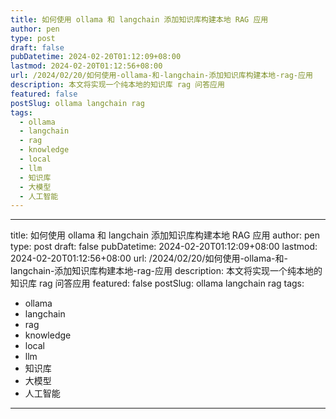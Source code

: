 ```yaml
---
title: 如何使用 ollama 和 langchain 添加知识库构建本地 RAG 应用
author: pen
type: post
draft: false
pubDatetime: 2024-02-20T01:12:09+08:00
lastmod: 2024-02-20T01:12:56+08:00
url: /2024/02/20/如何使用-ollama-和-langchain-添加知识库构建本地-rag-应用
description: 本文将实现一个纯本地的知识库 rag 问答应用
featured: false
postSlug: ollama langchain rag
tags:
  - ollama
  - langchain
  - rag
  - knowledge
  - local
  - llm
  - 知识库
  - 大模型
  - 人工智能
---
```

---
title: 如何使用 ollama 和 langchain 添加知识库构建本地 RAG 应用
author: pen
type: post
draft: false
pubDatetime: 2024-02-20T01:12:09+08:00
lastmod: 2024-02-20T01:12:56+08:00
url: /2024/02/20/如何使用-ollama-和-langchain-添加知识库构建本地-rag-应用
description: 本文将实现一个纯本地的知识库 rag 问答应用
featured: false
postSlug:  ollama langchain rag
tags:
  - ollama
  - langchain
  - rag
  - knowledge
  - local
  - llm
  - 知识库
  - 大模型
  - 人工智能
---
